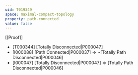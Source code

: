 ```yaml
---
uid: T019349
space: maximal-compact-topology
property: path-connected
value: false
---
```

[[Proof]]

* [T000344] [Totally Disconnected|P000047]
* [I000088] [Path Connected|P000037] => ~[Totally Path Disconnected|P000046]
* [I000047] [Totally Disconnected|P000047] => [Totally Path Disconnected|P000046]

